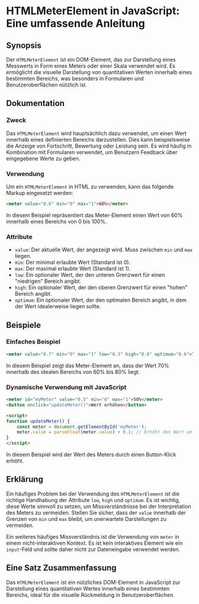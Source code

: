 <!--
Meta Description: # HTMLMeterElement in JavaScript: Eine umfassende Anleitung ## Synopsis Der `HTMLMeterElement` ist ein DOM-Element, das zur Darstellung eines Messwert...
Meta Keywords: der, wert, meter, ist, ein
-->

# HTMLMeterElement in JavaScript: Eine umfassende Anleitung

## Synopsis
Der `HTMLMeterElement` ist ein DOM-Element, das zur Darstellung eines Messwerts in Form eines Meters oder einer Skala verwendet wird. Es ermöglicht die visuelle Darstellung von quantitativen Werten innerhalb eines bestimmten Bereichs, was besonders in Formularen und Benutzeroberflächen nützlich ist.

## Dokumentation
### Zweck
Das `HTMLMeterElement` wird hauptsächlich dazu verwendet, um einen Wert innerhalb eines definierten Bereichs darzustellen. Dies kann beispielsweise die Anzeige von Fortschritt, Bewertung oder Leistung sein. Es wird häufig in Kombination mit Formularen verwendet, um Benutzern Feedback über eingegebene Werte zu geben.

### Verwendung
Um ein `HTMLMeterElement` in HTML zu verwenden, kann das folgende Markup eingesetzt werden:

```html
<meter value="0.6" min="0" max="1">60%</meter>
```

In diesem Beispiel repräsentiert das Meter-Element einen Wert von 60% innerhalb eines Bereichs von 0 bis 100%. 

### Attribute
- `value`: Der aktuelle Wert, der angezeigt wird. Muss zwischen `min` und `max` liegen.
- `min`: Der minimal erlaubte Wert (Standard ist 0).
- `max`: Der maximal erlaubte Wert (Standard ist 1).
- `low`: Ein optionaler Wert, der den unteren Grenzwert für einen "niedrigen" Bereich angibt.
- `high`: Ein optionaler Wert, der den oberen Grenzwert für einen "hohen" Bereich angibt.
- `optimum`: Ein optionaler Wert, der den optimalen Bereich angibt, in dem der Wert idealerweise liegen sollte.

## Beispiele
### Einfaches Beispiel
```html
<meter value="0.7" min="0" max="1" low="0.3" high="0.8" optimum="0.6">70%</meter>
```
In diesem Beispiel zeigt das Meter-Element an, dass der Wert 70% innerhalb des idealen Bereichs von 60% bis 80% liegt.

### Dynamische Verwendung mit JavaScript
```html
<meter id="myMeter" value="0.5" min="0" max="1">50%</meter>
<button onclick="updateMeter()">Wert erhöhen</button>

<script>
function updateMeter() {
    const meter = document.getElementById('myMeter');
    meter.value = parseFloat(meter.value) + 0.1; // Erhöht den Wert um 10%
}
</script>
```
In diesem Beispiel wird der Wert des Meters durch einen Button-Klick erhöht.

## Erklärung
Ein häufiges Problem bei der Verwendung des `HTMLMeterElement` ist die richtige Handhabung der Attribute `low`, `high` und `optimum`. Es ist wichtig, diese Werte sinnvoll zu setzen, um Missverständnisse bei der Interpretation des Meters zu vermeiden. Stellen Sie sicher, dass der `value` innerhalb der Grenzen von `min` und `max` bleibt, um unerwartete Darstellungen zu vermeiden.

Ein weiteres häufiges Missverständnis ist die Verwendung von `meter` in einem nicht-interaktiven Kontext. Es ist kein interaktives Element wie ein `input`-Feld und sollte daher nicht zur Dateneingabe verwendet werden.

## Eine Satz Zusammenfassung
Das `HTMLMeterElement` ist ein nützliches DOM-Element in JavaScript zur Darstellung eines quantitativen Wertes innerhalb eines bestimmten Bereichs, ideal für die visuelle Rückmeldung in Benutzeroberflächen.